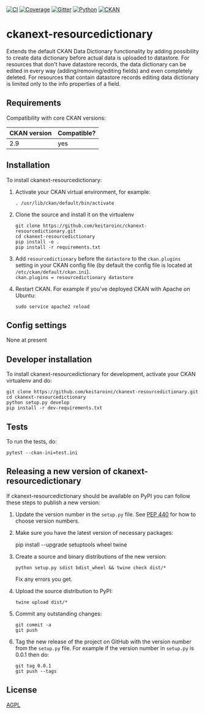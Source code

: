 [![CI][]][1] [![Coverage][]][2] [![Gitter][]][3] [![Python][]][4] [![CKAN][]][5]

# ckanext-resourcedictionary

Extends the default CKAN Data Dictionary functionality by adding possibility to create data dictionary before actual data is uploaded to datastore.
For resources that don't have datastore records, the data dictionary can be edited in every way (adding/removing/editing fields) and even completely deleted.
For resources that contain datastore records editing data dictionary is limited only to the info properties of a field.


## Requirements

Compatibility with core CKAN versions:

| CKAN version    | Compatible?   |
| --------------- | ------------- |
| 2.9             | yes   |


## Installation

To install ckanext-resourcedictionary:

1. Activate your CKAN virtual environment, for example:

   ```. /usr/lib/ckan/default/bin/activate```

2. Clone the source and install it on the virtualenv

   ```
   git clone https://github.com/keitaroinc/ckanext-resourcedictionary.git
   cd ckanext-resourcedictionary
   pip install -e .
   pip install -r requirements.txt 
   ```

3. Add `resourcedictionary` before the `datastore` to the `ckan.plugins` setting in your CKAN
   config file (by default the config file is located at
   `/etc/ckan/default/ckan.ini`).\
   `ckan.plugins = resourcedictionary datastore`

4. Restart CKAN. For example if you've deployed CKAN with Apache on Ubuntu:

   ```sudo service apache2 reload```


## Config settings

None at present


## Developer installation

To install ckanext-resourcedictionary for development, activate your CKAN virtualenv and
do:

    git clone https://github.com/keitaroinc/ckanext-resourcedictionary.git
    cd ckanext-resourcedictionary
    python setup.py develop
    pip install -r dev-requirements.txt


## Tests

To run the tests, do:

    pytest --ckan-ini=test.ini


## Releasing a new version of ckanext-resourcedictionary

If ckanext-resourcedictionary should be available on PyPI you can follow these steps to publish a new version:

1. Update the version number in the `setup.py` file. See [PEP 440](http://legacy.python.org/dev/peps/pep-0440/#public-version-identifiers) for how to choose version numbers.

2. Make sure you have the latest version of necessary packages:

    pip install --upgrade setuptools wheel twine

3. Create a source and binary distributions of the new version:

       python setup.py sdist bdist_wheel && twine check dist/*

   Fix any errors you get.

4. Upload the source distribution to PyPI:

       twine upload dist/*

5. Commit any outstanding changes:

       git commit -a
       git push

6. Tag the new release of the project on GitHub with the version number from
   the `setup.py` file. For example if the version number in `setup.py` is
   0.0.1 then do:

       git tag 0.0.1
       git push --tags

## License

[AGPL](https://www.gnu.org/licenses/agpl-3.0.en.html)


  [CI]: https://github.com/keitaroinc/ckanext-resourcedictionary/workflows/CI/badge.svg?branch=main
  [1]: https://github.com/keitaroinc/ckanext-resourcedictionary/actions
  [Coverage]: https://coveralls.io/repos/github/keitaroinc/ckanext-resourcedictionary/badge.svg?branch=main
  [2]: https://coveralls.io/github/keitaroinc/ckanext-resourcedictionary?branch=main
  [Gitter]: https://badges.gitter.im/keitaroinc/ckan.svg
  [3]: https://gitter.im/keitaroinc/ckan?utm_source=badge&utm_medium=badge&utm_campaign=pr-badge
  [Python]: https://img.shields.io/badge/python-3.8-blue
  [4]: https://www.python.org
  [CKAN]: https://img.shields.io/badge/ckan-2.9-red
  [5]: https://www.ckan.org